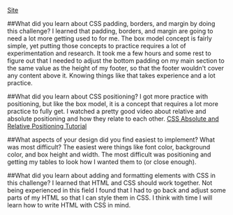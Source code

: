 [Site](mlbaquerizo.github.io)
  
  
##What did you learn about CSS padding, borders, and margin by doing this challenge?
I learned that padding, borders, and margin are going to need a lot more getting used to for me. The box model concept is fairly simple, yet putting those concepts to practice requires a lot of experimentation and research. It took me a few hours and some rest to figure out that I needed to adjust the bottom padding on my main section to the same value as the height of my footer, so that the footer wouldn't cover any content above it. Knowing things like that takes experience and a lot practice.
  
##What did you learn about CSS positioning?
I got more practice with positioning, but like the box model, it is a concept that requires a lot more practice to fully get. I watched a pretty good video about relative and absolute positioning and how they relate to each other. [CSS Absolute and Relative Positioning Tutorial](https://www.youtube.com/watch?v=aFtByxWjfLY)
  
##What aspects of your design did you find easiest to implement? What was most difficult?
The easiest were things like font color, background color, and box height and width. The most difficult was positioning and getting my tables to look how I wanted them to (or close enough).
  
##What did you learn about adding and formatting elements with CSS in this challenge?
I learned that HTML and CSS should work together. Not being experienced in this field I found that I had to go back and adjust some parts of my HTML so that I can style them in CSS. I think with time I will learn how to write HTML with CSS in mind.
